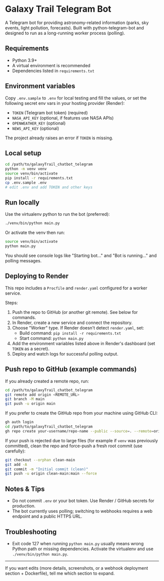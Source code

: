 # Galaxy Trail Telegram Bot

A Telegram bot for providing astronomy-related information (parks, sky events, light pollution, forecasts). Built with python-telegram-bot and designed to run as a long-running worker process (polling).

## Requirements
- Python 3.9+
- A virtual environment is recommended
- Dependencies listed in `requirements.txt`

## Environment variables
Copy `.env.sample` to `.env` for local testing and fill the values, or set the following secret env vars in your hosting provider (Render):

- `TOKEN` (Telegram bot token) (required)
- `NASA_API_KEY` (optional, if features use NASA APIs)
- `OPENWEATHER_KEY` (optional)
- `NEWS_API_KEY` (optional)

The project already raises an error if `TOKEN` is missing.

## Local setup
```bash
cd /path/to/galaxyTrail_chatbot_telegram
python -m venv venv
source venv/bin/activate
pip install -r requirements.txt
cp .env.sample .env
# edit .env and add TOKEN and other keys
```

## Run locally
Use the virtualenv python to run the bot (preferred):

```bash
./venv/bin/python main.py
```

Or activate the venv then run:

```bash
source venv/bin/activate
python main.py
```

You should see console logs like "Starting bot..." and "Bot is running..." and polling messages.

## Deploying to Render
This repo includes a `Procfile` and `render.yaml` configured for a worker service.

Steps:
1. Push the repo to GitHub (or another git remote). See below for commands.
2. In Render, create a new service and connect the repository.
3. Choose "Worker" type. If Render doesn't detect `render.yaml`, set:
   - Build command: `pip install -r requirements.txt`
   - Start command: `python main.py`
4. Add the environment variables listed above in Render's dashboard (set `TOKEN` as a secret).
5. Deploy and watch logs for successful polling output.

## Push repo to GitHub (example commands)
If you already created a remote repo, run:

```bash
cd /path/to/galaxyTrail_chatbot_telegram
git remote add origin <REMOTE_URL>
git branch -M main
git push -u origin main
```

If you prefer to create the GitHub repo from your machine using GitHub CLI:

```bash
gh auth login
cd /path/to/galaxyTrail_chatbot_telegram
gh repo create your-username/repo-name --public --source=. --remote=origin --push
```

If your push is rejected due to large files (for example if `venv` was previously committed), clean the repo and force-push a fresh root commit (use carefully):

```bash
git checkout --orphan clean-main
git add -A
git commit -m "Initial commit (clean)"
git push -u origin clean-main:main --force
```

## Notes & Tips
- Do not commit `.env` or your bot token. Use Render / GitHub secrets for production.
- The bot currently uses polling; switching to webhooks requires a web endpoint and a public HTTPS URL.

## Troubleshooting
- Exit code 127 when running `python main.py` usually means wrong Python path or missing dependencies. Activate the virtualenv and use `./venv/bin/python main.py`.

---

If you want edits (more details, screenshots, or a webhook deployment section + Dockerfile), tell me which section to expand.
